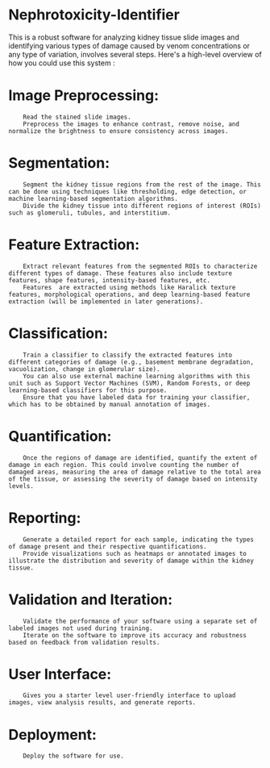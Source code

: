 # Nephrotoxicity-Identifier
This is a robust software for analyzing kidney tissue slide images and identifying various types of damage caused by venom concentrations or any type of variation, involves several steps. Here's a high-level overview of how you could use this system :

  # Image Preprocessing:
        Read the stained slide images.
        Preprocess the images to enhance contrast, remove noise, and normalize the brightness to ensure consistency across images.

  # Segmentation:
        Segment the kidney tissue regions from the rest of the image. This can be done using techniques like thresholding, edge detection, or machine learning-based segmentation algorithms.
        Divide the kidney tissue into different regions of interest (ROIs) such as glomeruli, tubules, and interstitium.

  # Feature Extraction:
        Extract relevant features from the segmented ROIs to characterize different types of damage. These features also include texture features, shape features, intensity-based features, etc.
        Features  are extracted using methods like Haralick texture features, morphological operations, and deep learning-based feature extraction (will be implemented in later generations).

  # Classification:
        Train a classifier to classify the extracted features into different categories of damage (e.g., basement membrane degradation, vacuolization, change in glomerular size).
        You can also use external machine learning algorithms with this unit such as Support Vector Machines (SVM), Random Forests, or deep learning-based classifiers for this purpose.
        Ensure that you have labeled data for training your classifier, which has to be obtained by manual annotation of images.

  # Quantification:
        Once the regions of damage are identified, quantify the extent of damage in each region. This could involve counting the number of damaged areas, measuring the area of damage relative to the total area of the tissue, or assessing the severity of damage based on intensity levels.

  # Reporting:
        Generate a detailed report for each sample, indicating the types of damage present and their respective quantifications.
        Provide visualizations such as heatmaps or annotated images to illustrate the distribution and severity of damage within the kidney tissue.

  # Validation and Iteration:
        Validate the performance of your software using a separate set of labeled images not used during training.
        Iterate on the software to improve its accuracy and robustness based on feedback from validation results.

  # User Interface:
        Gives you a starter level user-friendly interface to upload images, view analysis results, and generate reports.

  # Deployment:
        Deploy the software for use.

